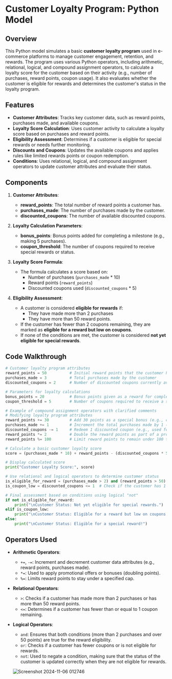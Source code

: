 # Customer Loyalty Program: Python Model

## Overview

This Python model simulates a basic **customer loyalty program** used in e-commerce platforms to manage customer engagement, retention, and rewards. The program uses various Python operators, including arithmetic, relational, logical, and compound assignment operators, to calculate a loyalty score for the customer based on their activity (e.g., number of purchases, reward points, coupon usage). It also evaluates whether the customer is eligible for rewards and determines the customer's status in the loyalty program.

## Features

- **Customer Attributes**: Tracks key customer data, such as reward points, purchases made, and available coupons.
- **Loyalty Score Calculation**: Uses customer activity to calculate a loyalty score based on purchases and reward points.
- **Eligibility Assessment**: Determines if a customer is eligible for special rewards or needs further monitoring.
- **Discounts and Coupons**: Updates the available coupons and applies rules like limited rewards points or coupon redemption.
- **Conditions**: Uses relational, logical, and compound assignment operators to update customer attributes and evaluate their status.

## Components

1. **Customer Attributes**: 
   - **reward_points**: The total number of reward points a customer has.
   - **purchases_made**: The number of purchases made by the customer.
   - **discounted_coupons**: The number of available discounted coupons.
   
2. **Loyalty Calculation Parameters**: 
   - **bonus_points**: Bonus points added for completing a milestone (e.g., making 5 purchases).
   - **coupon_threshold**: The number of coupons required to receive special rewards or status.
   
3. **Loyalty Score Formula**:
   - The formula calculates a score based on:
     - Number of purchases (`purchases_made` * 10)
     - Reward points (`reward_points`)
     - Discounted coupons used (`discounted_coupons` * 5)

4. **Eligibility Assessment**:
   - A customer is considered **eligible for rewards** if:
     - They have made more than 2 purchases
     - They have more than 50 reward points.
   - If the customer has fewer than 2 coupons remaining, they are marked as **eligible for a reward but low on coupons**.
   - If none of the conditions are met, the customer is considered **not yet eligible for special rewards**.

## Code Walkthrough

```python
# Customer loyalty program attributes
reward_points = 50          # Initial reward points that the customer has
purchases_made = 3          # Total purchases made by the customer
discounted_coupons = 2      # Number of discounted coupons currently available to the customer

# Parameters for loyalty calculations
bonus_points = 20           # Bonus points given as a reward for completing a specific milestone (e.g., making a certain number of purchases)
coupon_threshold = 5        # Number of coupons required to receive a special reward or status

# Example of compound assignment operators with clarified comments
# Modifying loyalty program attributes
reward_points += 30         # Add 30 points as a special bonus (e.g., customer reached a milestone such as their 10th purchase)
purchases_made += 1         # Increment the total purchases made by 1 (e.g., the customer makes another purchase)
discounted_coupons -= 1     # Redeem 1 discounted coupon (e.g., used for a recent purchase)
reward_points *= 2          # Double the reward points as part of a promotional offer
reward_points %= 100        # Limit reward points to remain under 100 to prevent exceeding a maximum cap

# Calculate a basic customer loyalty score
score = (purchases_made * 10) + reward_points - (discounted_coupons * 5)

# Display calculated score
print("Customer Loyalty Score:", score)

# Use relational and logical operators to determine customer status
is_eligible_for_reward = (purchases_made > 2) and (reward_points > 50)  # Customer is eligible if they have made more than 2 purchases and have more than 50 reward points
is_coupon_low = discounted_coupons <= 1  # Check if the customer has 1 or fewer coupons remaining

# Final assessment based on conditions using logical "not"
if not is_eligible_for_reward:
    print("\nCustomer Status: Not yet eligible for special rewards.")
elif is_coupon_low:
    print("\nCustomer Status: Eligible for a reward but low on coupons.")
else:
    print("\nCustomer Status: Eligible for a special reward!")
```

## Operators Used

- **Arithmetic Operators**:
  - `+=`, `-=`: Increment and decrement customer data attributes (e.g., reward points, purchases made).
  - `*=`: Used to apply promotional offers or bonuses (doubling points).
  - `%=`: Limits reward points to stay under a specified cap.

- **Relational Operators**:
  - `>`: Checks if a customer has made more than 2 purchases or has more than 50 reward points.
  - `<=`: Determines if a customer has fewer than or equal to 1 coupon remaining.

- **Logical Operators**:
  - `and`: Ensures that both conditions (more than 2 purchases and over 50 points) are true for the reward eligibility.
  - `or`: Checks if a customer has fewer coupons or is not eligible for rewards.
  - `not`: Used to negate a condition, making sure that the status of the customer is updated correctly when they are not eligible for rewards.

  ![Screenshot 2024-11-06 012746](https://github.com/user-attachments/assets/34865713-83fd-4af8-b979-630c20b8973a)


